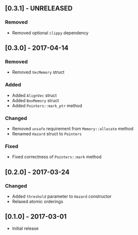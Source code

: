 ## [0.3.1] - UNRELEASED

### Removed
- Removed optional `clippy` dependency

## [0.3.0] - 2017-04-14

### Removed
- Removed `VecMemory` struct

### Added
- Added `AlignVec` struct
- Added `BoxMemory` struct
- Added `Pointers::mark_ptr` method

### Changed
- Removed `unsafe` requirement from `Memory::allocate` method
- Renamed `Hazard` struct to `Pointers`

### Fixed
- Fixed correctness of `Pointers::mark` method

## [0.2.0] - 2017-03-24

### Changed
- Added `threshold` parameter to `Hazard` constructor
- Relaxed atomic orderings

## [0.1.0] - 2017-03-01
- Initial release
